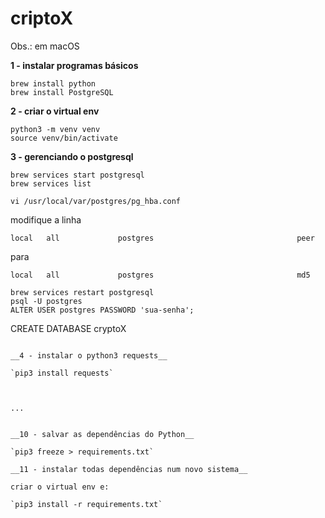 # criptoX

Obs.: em macOS

__1 - instalar programas básicos__

```
brew install python
brew install PostgreSQL
```
__2 - criar o virtual env__

```
python3 -m venv venv
source venv/bin/activate
```

__3 - gerenciando o postgresql__

```
brew services start postgresql
brew services list

vi /usr/local/var/postgres/pg_hba.conf
```

modifique a linha 

`local   all             postgres                                peer`

para

`local   all             postgres                                md5`

```
brew services restart postgresql
psql -U postgres
ALTER USER postgres PASSWORD 'sua-senha';
```





CREATE DATABASE cryptoX
```

__4 - instalar o python3 requests__

`pip3 install requests`



...


__10 - salvar as dependências do Python__

`pip3 freeze > requirements.txt`

__11 - instalar todas dependências num novo sistema__

criar o virtual env e:

`pip3 install -r requirements.txt`



